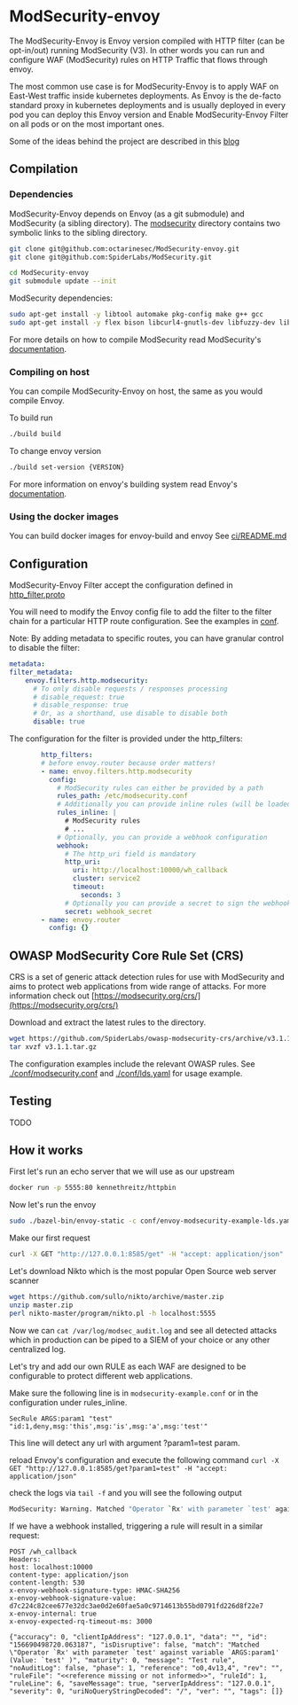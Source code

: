 # ModSecurity-envoy
The ModSecurity-Envoy is Envoy version compiled with HTTP filter (can be opt-in/out) running ModSecurity (V3).
In other words you can run and configure WAF (ModSecurity) rules on HTTP Traffic that flows through envoy.

The most common use case is for ModSecurity-Envoy is to apply WAF on East-West traffic inside kubernetes deployments.
As Envoy is the de-facto standard proxy in kubernetes deployments and is usually deployed in every pod you can deploy
this Envoy version and Enable ModSecurity-Envoy Filter on all pods or on the most important ones.

Some of the ideas behind the project are described in this [blog](https://github.com/octarinesec/ModSecurity-envoy)

## Compilation

### Dependencies

ModSecurity-Envoy depends on Envoy (as a git submodule) and ModSecurity (a sibling directory).
The [modsecurity](./modsecurity) directory contains two symbolic links to the sibling directory.

```bash
git clone git@github.com:octarinesec/ModSecurity-envoy.git
git clone git@github.com:SpiderLabs/ModSecurity.git

cd ModSecurity-envoy
git submodule update --init
```

ModSecurity dependencies:

```bash
sudo apt-get install -y libtool automake pkg-config make g++ gcc
sudo apt-get install -y flex bison libcurl4-gnutls-dev libfuzzy-dev libgeoip-dev liblua5.3-dev libmaxminddb-dev libpcre3-dev libxml2-dev libyajl-dev
```

For more details on how to compile ModSecurity read ModSecurity's [documentation](https://github.com/SpiderLabs/ModSecurity#compilation).

### Compiling on host

You can compile ModSecurity-Envoy on host, the same as you would compile Envoy.

To build run
```bash
./build build
```

To change envoy version
```bash
./build set-version {VERSION}
```

For more information on envoy's building system read Envoy's [documentation](https://github.com/envoyproxy/envoy).

### Using the docker images

You can build docker images for envoy-build and envoy
See [ci/README.md](ci/README.md)

## Configuration

ModSecurity-Envoy Filter accept the configuration defined in [http_filter.proto](./http-filter-modsecurity/http_filter.proto)

You will need to modify the Envoy config file to add the filter to the filter chain for a particular HTTP route configuration. 
See the examples in [conf](conf).

Note: By adding metadata to specific routes, you can have granular control to disable the filter:
```yaml
metadata:
filter_metadata:
    envoy.filters.http.modsecurity:
      # To only disable requests / responses processing
      # disable_request: true
      # disable_response: true
      # Or, as a shorthand, use disable to disable both
      disable: true
```

The configuration for the filter is provided under the http_filters:
```yaml
        http_filters:
        # before envoy.router because order matters!
        - name: envoy.filters.http.modsecurity
          config:
            # ModSecurity rules can either be provided by a path
            rules_path: /etc/modsecurity.conf
            # Additionally you can provide inline rules (will be loaded after processing the rules_path, if provided)
            rules_inline: |
              # ModSecurity rules
              # ...
            # Optionally, you can provide a webhook configuration
            webhook:
              # The http_uri field is mandatory
              http_uri:
                uri: http://localhost:10000/wh_callback
                cluster: service2
                timeout:
                  seconds: 3
              # Optionally you can provide a secret to sign the webhooks with an HMAC-256 (for more information see the .proto file)
              secret: webhook_secret
        - name: envoy.router
          config: {}
```

## OWASP ModSecurity Core Rule Set (CRS)

CRS is a set of generic attack
detection rules for use with ModSecurity and aims to protect web applications
from wide range of attacks. For more information check out [https://modsecurity.org/crs/](https://modsecurity.org/crs/)

Download and extract the latest rules to the directory.

```bash
wget https://github.com/SpiderLabs/owasp-modsecurity-crs/archive/v3.1.1.tar.gz
tar xvzf v3.1.1.tar.gz
```

The configuration examples include the relevant OWASP rules.
See [./conf/modsecurity.conf](./conf/modsecuirty.conf) and [./conf/lds.yaml](./conf/lds.yaml) for usage example.

## Testing

TODO

## How it works

First let's run an echo server that we will use as our upstream

```bash
docker run -p 5555:80 kennethreitz/httpbin
```

Now let's run the envoy

```bash
sudo ./bazel-bin/envoy-static -c conf/envoy-modsecurity-example-lds.yaml -l info
```

Make our first request
```bash
curl -X GET "http://127.0.0.1:8585/get" -H "accept: application/json"
```

Let's download Nikto which is the most popular Open Source web server scanner

```bash
wget https://github.com/sullo/nikto/archive/master.zip
unzip master.zip
perl nikto-master/program/nikto.pl -h localhost:5555
```

Now we can `cat /var/log/modsec_audit.log` and see all detected attacks which in production
can be piped to a SIEM of your choice or any other centralized log.

Let's try and add our own RULE as each WAF are designed to be configurable to protect
different web applications.

Make sure the following line is in `modsecurity-example.conf` or in the configuration under rules_inline.

`SecRule ARGS:param1 "test" "id:1,deny,msg:'this',msg:'is',msg:'a',msg:'test'"`

This line will detect any url with argument ?param1=test param.

reload Envoy's configuration and execute the following command
`curl -X GET "http://127.0.0.1:8585/get?param1=test" -H "accept: application/json"`

check the logs via `tail -f` and you will see the following output

```bash
ModSecurity: Warning. Matched "Operator `Rx' with parameter `test' against variable `ARGS:param1' (Value: `test' ) [file "crs-setup.conf"] [line "7"] [id "1"] [rev ""] [msg "test"] [data ""] [severity "0"] [ver ""] [maturity "0"] [accuracy "0"] [hostname ""] [uri "/"] [unique_id "152991475598.002681"] [ref "o0,4v13,4"]
```

If we have a webhook installed, triggering a rule will result in a similar request:

```
POST /wh_callback
Headers:
host: localhost:10000
content-type: application/json
content-length: 530
x-envoy-webhook-signature-type: HMAC-SHA256
x-envoy-webhook-signature-value: d7c224c82cee677e32dc3ae0d2e60fae5a0c9714613b55bd0791fd226d8f22e7
x-envoy-internal: true
x-envoy-expected-rq-timeout-ms: 3000

{"accuracy": 0, "clientIpAddress": "127.0.0.1", "data": "", "id": "156690498720.063187", "isDisruptive": false, "match": "Matched \"Operator `Rx' with parameter `test' against variable `ARGS:param1' (Value: `test' )", "maturity": 0, "message": "Test rule", "noAuditLog": false, "phase": 1, "reference": "o0,4v13,4", "rev": "", "ruleFile": "<<reference missing or not informed>>", "ruleId": 1, "ruleLine": 6, "saveMessage": true, "serverIpAddress": "127.0.0.1", "severity": 0, "uriNoQueryStringDecoded": "/", "ver": "", "tags": []}
```